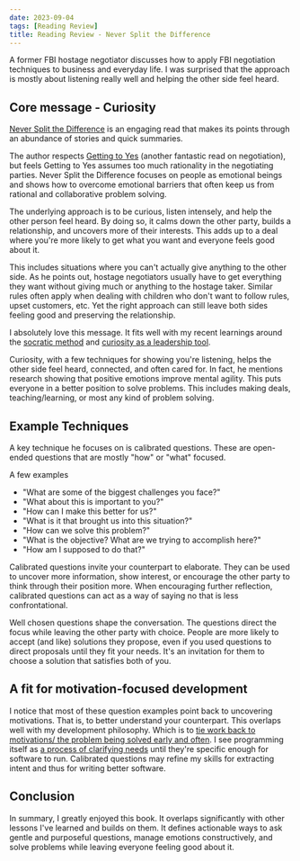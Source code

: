 ```yaml
---
date: 2023-09-04
tags: [Reading Review] 
title: Reading Review - Never Split the Difference
---
```


A former FBI hostage negotiator discusses how to apply FBI negotiation techniques to business and everyday life. I was surprised that the approach is mostly about listening really well and helping the other side feel heard.
<!--more-->

## Core message - Curiosity 

[Never Split the Difference](https://www.blackswanltd.com/never-split-the-difference) is an engaging read that makes its points through an abundance of stories and quick summaries.


The author respects [Getting to Yes](../../posts/2021/2021-04-23-Negotiation-Design.md) (another fantastic read on negotiation), but feels Getting to Yes assumes too much rationality in the negotiating parties. Never Split the Difference focuses on people as emotional beings and shows how to overcome emotional barriers that often keep us from rational and collaborative problem solving. 

The underlying approach is to be curious, listen intensely, and help the other person feel heard. By doing so, it calms down the other party, builds a relationship, and uncovers more of their interests. This adds up to a deal where you're more likely to get what you want and everyone feels good about it.

This includes situations where you can't actually give anything to the other side. As he points out, hostage negotiators usually have to get everything they want without giving much or anything to the hostage taker. Similar rules often apply when dealing with children who don't want to follow rules, upset customers, etc. Yet the right approach can still leave both sides feeling good and preserving the relationship.

I absolutely love this message. It fits well with my recent learnings around the [socratic method](../../posts/2023/2023-06-16-Socratic-method-and-care.md) and [curiosity as a leadership tool](../../posts/2023/2023-07-06-Curiosity-and-leadership.md).


Curiosity, with a few techniques for showing you're listening, helps the other side feel heard, connected, and often cared for. In fact, he mentions research showing that positive emotions improve mental agility. This puts everyone in a better position to solve problems. This includes making deals, teaching/learning, or most any kind of problem solving. 


## Example Techniques

A key technique he focuses on is calibrated questions. These are open-ended questions that are mostly "how" or "what" focused.

A few examples
- "What are some of the biggest challenges you face?"
- "What about this is important to you?"
- "How can I make this better for us?"
- "What is it that brought us into this situation?"
- "How can we solve this problem?"
- "What is the objective? What are we trying to accomplish here?"
- "How am I supposed to do that?"

Calibrated questions invite your counterpart to elaborate. They can be used to uncover more information, show interest, or encourage the other party to think through their position more. When encouraging further reflection, calibrated questions can act as a way of saying no that is less confrontational. 

Well chosen questions shape the conversation. The questions direct the focus while leaving the other party with choice. People are more likely to accept (and like) solutions they propose, even if you used questions to direct proposals until they fit your needs. It's an invitation for them to choose a solution that satisfies both of you.


## A fit for motivation-focused development

I notice that most of these question examples point back to uncovering motivations. That is, to better understand your counterpart. This overlaps well with my development philosophy. Which is to [tie work back to motivations/ the problem being solved early and often](../../posts/2022/2022-10-21-Five-Foundational-Beliefs.md). I see programming itself as [a process of clarifying needs](../../posts/Whats-Your-Duck-V2/2022-06-16-1-Software-as-Clarity.md) until they're specific enough for software to run. Calibrated questions may refine my skills for extracting intent and thus for writing better software.


## Conclusion

In summary, I greatly enjoyed this book. It overlaps significantly with other lessons I've learned and builds on them. It defines actionable ways to ask gentle and purposeful questions, manage emotions constructively, and solve problems while leaving everyone feeling good about it.
